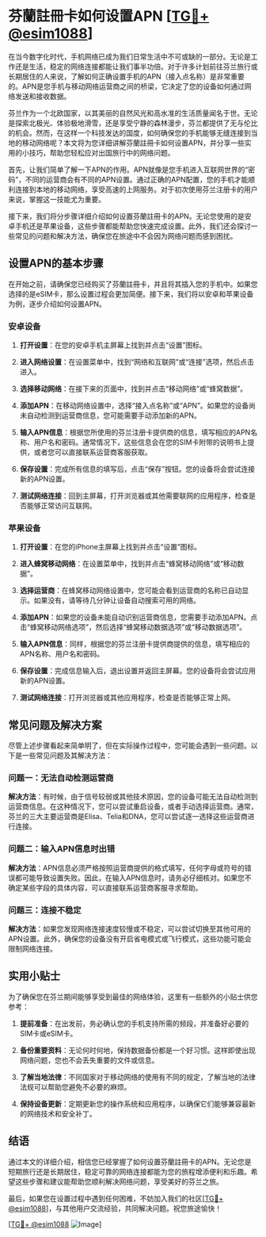 # 芬蘭註冊卡如何设置APN [[TG💪+ @esim1088](https://t.me/s/esim1088)]

在当今数字化时代，手机网络已成为我们日常生活中不可或缺的一部分。无论是工作还是生活，稳定的网络连接都能让我们事半功倍。对于许多计划前往芬兰旅行或长期居住的人来说，了解如何正确设置手机的APN（接入点名称）是非常重要的。APN是您手机与移动网络运营商之间的桥梁，它决定了您的设备如何通过网络发送和接收数据。

芬兰作为一个北欧国家，以其美丽的自然风光和高水准的生活质量闻名于世。无论是探索北极光、体验极地滑雪，还是享受宁静的森林漫步，芬兰都提供了无与伦比的机会。然而，在这样一个科技发达的国度，如何确保您的手机能够无缝连接到当地的移动网络呢？本文将为您详细讲解芬蘭註冊卡如何设置APN，并分享一些实用的小技巧，帮助您轻松应对出国旅行中的网络问题。

首先，让我们简单了解一下APN的作用。APN就像是您手机进入互联网世界的“密码”，不同的运营商会有不同的APN设置。通过正确的APN配置，您的手机才能顺利连接到本地的移动网络，享受高速的上网服务。对于初次使用芬兰注册卡的用户来说，掌握这一技能尤为重要。

接下来，我们将分步骤详细介绍如何设置芬蘭註冊卡的APN。无论您使用的是安卓手机还是苹果设备，这些步骤都能帮助您快速完成设置。此外，我们还会探讨一些常见的问题和解决方法，确保您在旅途中不会因为网络问题而感到困扰。

## 设置APN的基本步骤

在开始之前，请确保您已经购买了芬蘭註冊卡，并且将其插入您的手机中。如果您选择的是eSIM卡，那么设置过程会更加简便。接下来，我们将以安卓和苹果设备为例，逐步介绍如何设置APN。

### 安卓设备

1. **打开设置**：在您的安卓手机主屏幕上找到并点击“设置”图标。
   
2. **进入网络设置**：在设置菜单中，找到“网络和互联网”或“连接”选项，然后点击进入。

3. **选择移动网络**：在接下来的页面中，找到并点击“移动网络”或“蜂窝数据”。

4. **添加APN**：在移动网络设置中，选择“接入点名称”或“APN”。如果您的设备尚未自动检测到运营商信息，您可能需要手动添加新的APN。

5. **输入APN信息**：根据您所使用的芬兰注册卡提供商的信息，填写相应的APN名称、用户名和密码。通常情况下，这些信息会在您的SIM卡附带的说明书上提供，或者您可以直接联系运营商客服获取。

6. **保存设置**：完成所有信息的填写后，点击“保存”按钮。您的设备将会尝试连接新的APN设置。

7. **测试网络连接**：回到主屏幕，打开浏览器或其他需要联网的应用程序，检查是否能够正常访问互联网。

### 苹果设备

1. **打开设置**：在您的iPhone主屏幕上找到并点击“设置”图标。

2. **进入蜂窝移动网络**：在设置菜单中，找到并点击“蜂窝移动网络”或“移动数据”。

3. **选择运营商**：在蜂窝移动网络设置中，您可能会看到运营商的名称已自动显示。如果没有，请等待几分钟让设备自动搜索可用的网络。

4. **添加APN**：如果您的设备未能自动识别运营商信息，您需要手动添加APN。点击“蜂窝移动网络选项”，然后选择“蜂窝移动数据选项”或“移动数据选项”。

5. **输入APN信息**：同样，根据您的芬兰注册卡提供商提供的信息，填写相应的APN名称、用户名和密码。

6. **保存设置**：完成信息输入后，退出设置并返回主屏幕。您的设备将会尝试应用新的APN设置。

7. **测试网络连接**：打开浏览器或其他应用程序，检查是否能够正常上网。

## 常见问题及解决方案

尽管上述步骤看起来简单明了，但在实际操作过程中，您可能会遇到一些问题。以下是一些常见问题及其解决方法：

### 问题一：无法自动检测运营商

**解决方法**：有时候，由于信号较弱或其他技术原因，您的设备可能无法自动检测到运营商信息。在这种情况下，您可以尝试重启设备，或者手动选择运营商。通常，芬兰的三大主要运营商是Elisa、Telia和DNA，您可以尝试逐一选择这些运营商进行连接。

### 问题二：输入APN信息时出错

**解决方法**：APN信息必须严格按照运营商提供的格式填写，任何字母或符号的错误都可能导致设置失败。因此，在输入APN信息时，请务必仔细核对。如果您不确定某些字段的具体内容，可以直接联系运营商客服寻求帮助。

### 问题三：连接不稳定

**解决方法**：如果您发现网络连接速度较慢或不稳定，可以尝试切换至其他可用的APN设置。此外，确保您的设备没有开启省电模式或飞行模式，这些功能可能会限制网络连接。

## 实用小贴士

为了确保您在芬兰期间能够享受到最佳的网络体验，这里有一些额外的小贴士供您参考：

1. **提前准备**：在出发前，务必确认您的手机支持所需的频段，并准备好必要的SIM卡或eSIM卡。

2. **备份重要资料**：无论何时何地，保持数据备份都是一个好习惯。这样即使出现网络问题，您也不会丢失重要的文件或信息。

3. **了解当地法律**：不同国家对于移动网络的使用有不同的规定，了解当地的法律法规可以帮助您避免不必要的麻烦。

4. **保持设备更新**：定期更新您的操作系统和应用程序，以确保它们能够兼容最新的网络技术和安全补丁。

## 结语

通过本文的详细介绍，相信您已经掌握了如何设置芬蘭註冊卡的APN。无论您是短期旅行还是长期居住，稳定可靠的网络连接都能为您的旅程增添便利和乐趣。希望这些步骤和建议能帮助您顺利解决网络问题，享受美好的芬兰之旅。

最后，如果您在设置过程中遇到任何困难，不妨加入我们的社区[[TG💪+ @esim1088](https://t.me/s/esim1088)]，与其他用户交流经验，共同解决问题。祝您旅途愉快！

[[TG💪+ @esim1088](https://t.me/s/esim1088) ![Image](https://i.postimg.cc/4NQfJmqS/Snipaste-2025-05-13-00-14-12.png)]